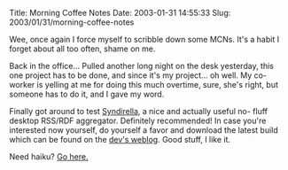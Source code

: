 Title: Morning Coffee Notes
Date: 2003-01-31 14:55:33
Slug: 2003/01/31/morning-coffee-notes


Wee, once again I force myself to scribble down some MCNs. It's a habit I
forget about all too often, shame on me.

Back in the office… Pulled another long night on the desk yesterday, this one
project has to be done, and since it's my project… oh well. My co-worker is
yelling at me for doing this much overtime, sure, she's right, but someone has
to do it, and I gave my word.

Finally got around to test [Syndirella][1], a nice and actually useful no-
fluff desktop RSS/RDF aggregator. Definitely recommended! In case you're
interested now yourself, do yourself a favor and download the latest build
which can be found on the [dev's weblog][2]. Good stuff, I like it.

Need haiku? [Go here.][3]

   [1]: http://www.syndirella.net
   [2]: http://home.yole.ru/weblog/
   [3]: http://www.oblomovka.com/code/haiku.php3
